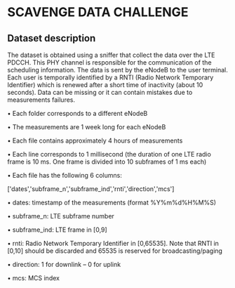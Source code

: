 # SCAVENGE DATA CHALLENGE

## Dataset description

The dataset is obtained using a sniffer that collect the data over the LTE PDCCH. This PHY channel is responsible for the communication of the scheduling information. The data is sent by the eNodeB to the user terminal. Each user is temporally identified by a RNTI (Radio Network Temporary Identifier) which is renewed after a short time of inactivity (about 10 seconds).
Data can be missing or it can contain mistakes due to measurements failures. 

•	Each folder corresponds to a different eNodeB

•	The measurements are 1 week long for each eNodeB

•	Each file contains approximately 4 hours of measurements

•	Each line corresponds to 1 millisecond (the duration of one LTE radio frame is 10 ms. One frame is divided into 10 subframes of 1 ms each)

•	Each file has the following 6 columns:


['dates','subframe_n','subframe_ind','rnti','direction','mcs']


•	dates:  timestamp of the measurements (format %Y%m%d%H%M%S)

•	subframe_n: LTE subframe number

•	subframe_ind: LTE frame in [0,9]

•	rnti: Radio Network Temporary Identifier in [0,65535]. Note that RNTI in [0,10] should be discarded and 65535 is reserved for broadcasting/paging

•	direction: 1 for downlink – 0 for uplink

•	mcs: MCS index




